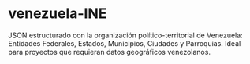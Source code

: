 # venezuela-INE
JSON estructurado con la organización político-territorial de Venezuela: Entidades Federales, Estados, Municipios, Ciudades y Parroquias. Ideal para proyectos que requieran datos geográficos venezolanos.
